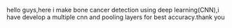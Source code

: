 hello guys,here i make bone cancer detection using deep learning(CNN),i have develop a multiple cnn and pooling layers for best accuracy.thank you
